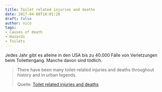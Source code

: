 ```yaml
---
title: Toilet related injuries and deaths
date: 2017-04-08T18:01:28
draft: false
author: nico
tags:
- Causes of death
- Hazards
- Toilets
---
```


Jedes Jahr gibt es alleine in den USA bis zu 40.000 Fälle von Verletzungen beim Toilettengang. Manche davon sind tödlich.

> There have been many toilet-related injuries and deaths throughout history and
> in urban legends.
>
> Quelle: [Toilet related injuries and deaths](https://en.wikipedia.org/wiki/Toilet-related_injuries_and_deaths)